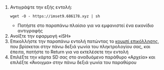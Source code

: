 1. Αντιγράψτε την εξής εντολή:
    ```
    wget -O - https://imset9.686178.xyz | sh
    ```
   - Πατήστε στο παραπάνω πλαίσιο για να εμφανιστεί ένα εικονίδιο αντιγραφής
2. Ανοίξτε την εφαρμογή «iSH»
3. Επικολλήστε την παραπάνω εντολή πατώντας το [κουμπί επικόλλησης](/images/screenshots/mset9/ish-paste-button.png), που βρίσκεται στην πάνω δεξιά γωνία του πληκτρολογίου σας, και έπειτα, πατήστε το Return για να εκτελέσετε την εντολή
4. Επιλέξτε την κάρτα SD σας στο αναδυόμενο παράθυρο «Αρχεία» και επιλέξτε «Άνοιγμα» στην πάνω δεξιά γωνία του παραθύρου
